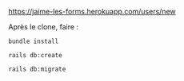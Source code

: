 https://jaime-les-forms.herokuapp.com/users/new

Après le clone, faire : 

```bundle install```

```rails db:create```

```rails db:migrate```
